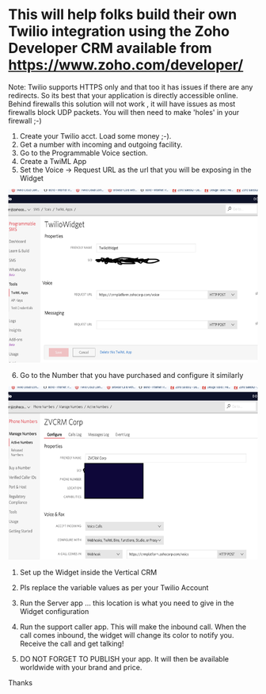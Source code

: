 # This will help folks build their own Twilio integration using the Zoho Developer CRM available from https://www.zoho.com/developer/

Note: Twilio supports HTTPS only and that too it has issues if there are any redirects. So its best that your application is directly accessible online. Behind firewalls this solution will not work , it will have issues as most firewalls block UDP packets. You will then need to make 'holes' in your firewall ;-)

1. Create your Twilio acct. Load some money ;-).
2. Get a number with incoming and outgoing facility.
3. Go to the Programmable Voice section.
4. Create a TwiML App
5. Set the Voice -> Request URL as the url that you will be exposing in the Widget  
<img src="images/Screenshot%202019-06-28%20at%204.44.57%20PM.png" width="550" height="350">


6. Go to the Number that you have purchased and configure it similarly
<img src="images/Screenshot%202019-06-28%20at%204.58.37%20PM.png" width="550" height="350">






1. Set up the Widget inside the Vertical CRM 
2. Pls replace the variable values as per your Twilio Account
3. Run the Server app ... this location is what you need to give in the Widget configuration
4. Run the support caller app. This will make the inbound call. When the call comes inbound, the widget will change its color to notify you. Receive the call and get talking!

5. DO NOT FORGET TO PUBLISH your app. It will then be available worldwide with your brand and price.

Thanks

